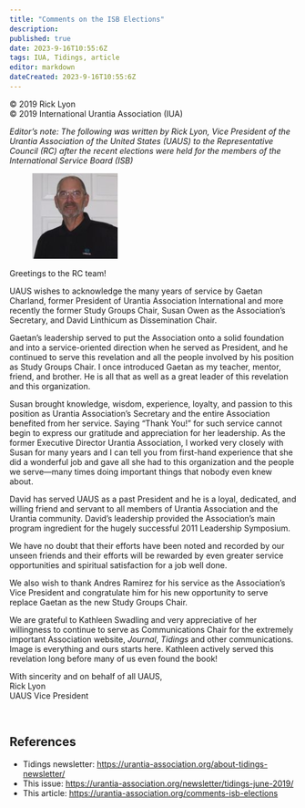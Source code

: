 ```yaml
---
title: "Comments on the ISB Elections"
description: 
published: true
date: 2023-9-16T10:55:6Z
tags: IUA, Tidings, article
editor: markdown
dateCreated: 2023-9-16T10:55:6Z
---
```


<p class="v-card v-sheet theme--light gray lighten-3 px-2">© 2019 Rick Lyon<br>© 2019 International Urantia Association (IUA)</p>

_Editor’s note: The following was written by Rick Lyon, Vice President of the Urantia Association of the United States (UAUS) to the Representative Council (RC) after the recent elections were held for the members of the International Service Board (ISB)_

<figure id="Figure_1" class="image urantiapedia image-style-align-left">
<img src="../../../image/article/IUA_Tidings/Rick-Lyon-150x150.jpg">
</figure>

Greetings to the RC team!

UAUS wishes to acknowledge the many years of service by Gaetan Charland, former President of Urantia Association International and more recently the former Study Groups Chair, Susan Owen as the Association’s Secretary, and David Linthicum as Dissemination Chair.

Gaetan’s leadership served to put the Association onto a solid foundation and into a service-oriented direction when he served as President, and he continued to serve this revelation and all the people involved by his position as Study Groups Chair. I once introduced Gaetan as my teacher, mentor, friend, and brother. He is all that as well as a great leader of this revelation and this organization.

Susan brought knowledge, wisdom, experience, loyalty, and passion to this position as Urantia Association’s Secretary and the entire Association benefited from her service. Saying “Thank You!” for such service cannot begin to express our gratitude and appreciation for her leadership. As the former Executive Director Urantia Association, I worked very closely with Susan for many years and I can tell you from first-hand experience that she did a wonderful job and gave all she had to this organization and the people we serve—many times doing important things that nobody even knew about.

David has served UAUS as a past President and he is a loyal, dedicated, and willing friend and servant to all members of Urantia Association and the Urantia community. David’s leadership provided the Association’s main program ingredient for the hugely successful 2011 Leadership Symposium.

We have no doubt that their efforts have been noted and recorded by our unseen friends and their efforts will be rewarded by even greater service opportunities and spiritual satisfaction for a job well done.

We also wish to thank Andres Ramirez for his service as the Association’s Vice President and congratulate him for his new opportunity to serve replace Gaetan as the new Study Groups Chair.

We are grateful to Kathleen Swadling and very appreciative of her willingness to continue to serve as Communications Chair for the extremely important Association website, _Journal_, _Tidings_ and other communications.  Image is everything and ours starts here. Kathleen actively served this revelation long before many of us even found the book!

With sincerity and on behalf of all UAUS,  
Rick Lyon  
UAUS Vice President

<br style="clear:both;"/>

## References

- Tidings newsletter: https://urantia-association.org/about-tidings-newsletter/
- This issue: https://urantia-association.org/newsletter/tidings-june-2019/
- This article: https://urantia-association.org/comments-isb-elections